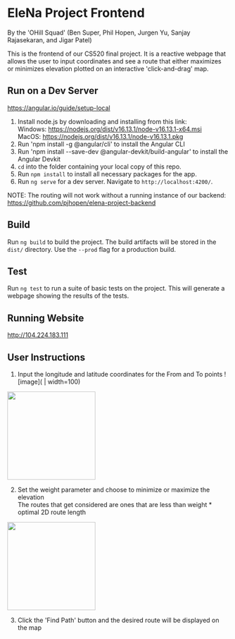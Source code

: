 # EleNa Project Frontend

By the 'OHill Squad' (Ben Super, Phil Hopen, Jurgen Yu, Sanjay Rajasekaran, and Jigar Patel)

This is the frontend of our CS520 final project. It is a reactive webpage that allows the user to input coordinates and see a route that either maximizes or minimizes elevation plotted on an interactive 'click-and-drag' map.

## Run on a Dev Server
https://angular.io/guide/setup-local

1) Install node.js by downloading and installing from this link:<br />
        Windows: https://nodejs.org/dist/v16.13.1/node-v16.13.1-x64.msi<br />
        MacOS: https://nodejs.org/dist/v16.13.1/node-v16.13.1.pkg
2) Run 'npm install -g @angular/cli' to install the Angular CLI
3) Run 'npm install --save-dev @angular-devkit/build-angular' to install the Angular Devkit
4) `cd` into the folder containing your local copy of this repo.
5) Run `npm install` to install all necessary packages for the app.
6) Run `ng serve` for a dev server. Navigate to `http://localhost:4200/`.

NOTE: The routing will not work without a running instance of our backend: https://github.com/pjhopen/elena-project-backend

## Build

Run `ng build` to build the project. The build artifacts will be stored in the `dist/` directory. Use the `--prod` flag for a production build.

## Test

Run `ng test` to run a suite of basic tests on the project. This will generate a webpage showing the results of the tests.

## Running Website
http://104.224.183.111

## User Instructions
1) Input the longitude and latitude coordinates for the From and To points
![image]( | width=100)
<img src="https://user-images.githubusercontent.com/17773869/145902094-94cabef2-de8b-4c61-b0f1-356e7e2626dc.png" alt=""  width="200"/>

2) Set the weight parameter and choose to minimize or maximize the elevation <br/>
   The routes that get considered are ones that are less than weight * optimal 2D route length <br/>
<img src="https://user-images.githubusercontent.com/17773869/145903056-b8f9e5f9-6b3f-4848-aa33-2a65aedcf91b.png" alt=""  width="200"/>

3) Click the 'Find Path' button and the desired route will be displayed on the map



